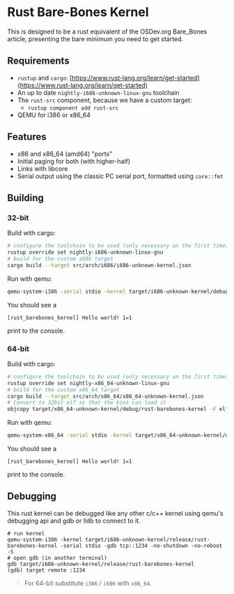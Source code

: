 # Rust Bare-Bones Kernel

This is designed to be a rust equivalent of the OSDev.org Bare\_Bones article, presenting the bare minimum you need to get started.


## Requirements

* `rustup` and `cargo`: [https://www.rust-lang.org/learn/get-started](https://www.rust-lang.org/learn/get-started)
* An up to date `nightly-i686-unknown-linux-gnu` toolchain
* The `rust-src` component, because we have a custom target:
    * `rustup component add rust-src`
* QEMU for i386 or x86_64

## Features

* x86 and x86\_64 (amd64) "ports"
* Initial paging for both (with higher-half)
* Links with libcore
* Serial output using the classic PC serial port, formatted using `core::fmt`

## Building

### 32-bit

Build with cargo:
```bash
# configure the toolchain to be used (only necessary on the first time)
rustup override set nightly-i686-unknown-linux-gnu
# build for the custom i686 target
cargo build --target src/arch/i686/i686-unknown-kernel.json
```

Run with qemu:
```bash
qemu-system-i386 -serial stdio -kernel target/i686-unknown-kernel/debug/rust-barebones-kernel
```

You should see a

```text
[rust_barebones_kernel] Hello world! 1=1
```

print to the console.

### 64-bit

Build with cargo:
```bash
# configure the toolchain to be used (only necessary on the first time)
rustup override set nightly-x86_64-unknown-linux-gnu
# build for the custom x86_64 target
cargo build --target src/arch/x86_64/x86_64-unknown-kernel.json
# Convert to 32bit elf so that the bios can load it
objcopy target/x86_64-unknown-kernel/debug/rust-barebones-kernel -F elf32-i386 target/x86_64-unknown-kernel/debug/rust-barebones-kernel.elf32
```

Run with qemu:
```bash
qemu-system-x86_64 -serial stdio -kernel target/x86_64-unknown-kernel/debug/rust-barebones-kernel.elf32
```

You should see a

```text
[rust_barebones_kernel] Hello world! 1=1
```

print to the console.

## Debugging

This rust kernel can be debugged like any other c/c++ kernel using qemu's debugging api and gdb or lldb to connect to it.

```
# run kernel
qemu-system-i386 -kernel target/i686-unknown-kernel/release/rust-barebones-kernel -serial stdio -gdb tcp::1234 -no-shutdown -no-reboot -S
# open gdb (in another terminal)
gdb target/i686-unknown-kernel/release/rust-barebones-kernel
(gdb) target remote :1234
```

> For 64-bit substitute `i386` / `i686` with `x86_64`.
